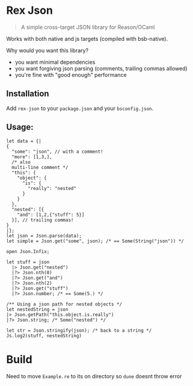 # Rex Json

> A simple cross-target JSON library for Reason/OCaml

Works with both native and js targets (compiled with bsb-native).

Why would you want this library?
- you want minimal dependencies
- you want forgiving json parsing (comments, trailing commas allowed)
- you're fine with "good enough" performance

## Installation
Add `rex-json` to your `package.json` and your `bsconfig.json`.

## Usage:
```reason
let data = {|
{
  "some": "json", // with a comment!
  "more": [1,3,],
  /* also
  multi-line comment */
  "this": {
    "object": {
      "is": {
        "really": "nested"
      }
    }
  },
  "nested": [{
    "and": [1,2,{"stuff": 5}]
  }], // trailing commas!
}
|};
let json = Json.parse(data);
let simple = Json.get("some", json); /* == Some(String("json")) */

open Json.Infix;

let stuff = json
  |> Json.get("nested")
  |?> Json.nth(0)
  |?> Json.get("and")
  |?> Json.nth(2)
  |?> Json.get("stuff")
  |?> Json.number; /* == Some(5.) */

/** Using a json path for nested objects */
let nestedString = json
|> Json.getPath("this.object.is.really")
|?> Json.string; /* Some("nested") */

let str = Json.stringify(json); /* back to a string */
Js.log2(stuff, nestedString)
```


# Build

Need to move `Example.re` to its on directory so `dune` doesnt throw error 
